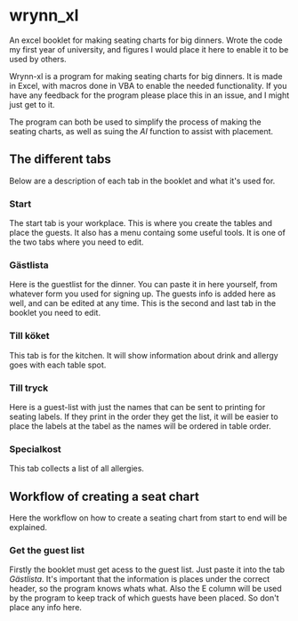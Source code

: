 # wrynn_xl
An excel booklet for making seating charts for big dinners. Wrote the code my first year of university, and figures I would place it here to enable it to be used by others.

Wrynn-xl is a program for making seating charts for big dinners. It is made in Excel, with macros done in VBA to enable the needed functionality. If you have any feedback for the program please place this in an issue, and I might just get to it.

The program can both be used to simplify the process of making the seating charts, as well as suing the _AI_ function to assist with placement.

## The different tabs
Below are a description of each tab in the booklet and what it's used for.

### Start
The start tab is your workplace. This is where you create the tables and place the guests. It also has a menu containg some useful tools. It is one of the two tabs where you need to edit. 

### Gästlista
Here is the guestlist for the dinner. You can paste it in here yourself, from whatever form you used for signing up. The guests info is added here as well, and can be edited at any time. This is the second and last tab in the booklet you need to edit.

### Till köket
This tab is for the kitchen. It will show information about drink and allergy goes with each table spot. 

### Till tryck
Here is a guest-list with just the names that can be sent to printing for seating labels. If they print in the order they get the list, it will be easier to place the labels at the tabel as the names will be ordered in table order.

### Specialkost
This tab collects a list of all allergies.

## Workflow of creating a seat chart
Here the workflow on how to create a seating chart from start to end will be explained.

### Get the guest list
Firstly the booklet must get acess to the guest list. Just paste it into the tab _Gästlista_. It's important that the information is places under the correct header, so the program knows whats what. Also the E column will be used by the program to keep track of which guests have been placed. So don't place any info here.
